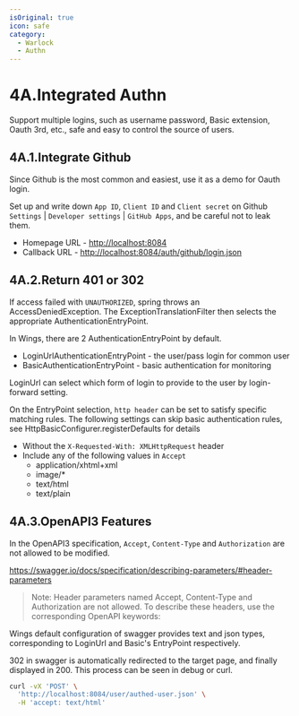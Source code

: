 ```yaml
---
isOriginal: true
icon: safe
category:
  - Warlock
  - Authn
---
```


# 4A.Integrated Authn

Support multiple logins, such as username password, Basic extension, Oauth 3rd, etc.,
safe and easy to control the source of users.

## 4A.1.Integrate Github

Since Github is the most common and easiest, use it as a demo for Oauth login.

Set up and write down `App ID`, `Client ID` and `Client secret` on Github
`Settings` | `Developer settings` | `GitHub Apps`, and be careful not to leak them.

* Homepage URL - <http://localhost:8084>
* Callback URL - <http://localhost:8084/auth/github/login.json>

## 4A.2.Return 401 or 302

If access failed with `UNAUTHORIZED`, spring throws an AccessDeniedException.
The ExceptionTranslationFilter then selects the appropriate AuthenticationEntryPoint.

In Wings, there are 2 AuthenticationEntryPoint by default.

* LoginUrlAuthenticationEntryPoint - the user/pass login for common user
* BasicAuthenticationEntryPoint - basic authentication for monitoring

LoginUrl can select which form of login to provide to the user by login-forward setting.

On the EntryPoint selection, `http header` can be set to satisfy specific matching rules.
The following settings can skip basic authentication rules, see HttpBasicConfigurer.registerDefaults for details

* Without the `X-Requested-With: XMLHttpRequest` header
* Include any of the following values in `Accept`
  - application/xhtml+xml
  - image/*
  - text/html
  - text/plain

## 4A.3.OpenAPI3 Features

In the OpenAPI3 specification, `Accept`, `Content-Type` and `Authorization` are not allowed to be modified.

<https://swagger.io/docs/specification/describing-parameters/#header-parameters>

> Note: Header parameters named Accept, Content-Type and Authorization
> are not allowed. To describe these headers, use the corresponding OpenAPI keywords:

Wings default configuration of swagger provides text and json types,
corresponding to LoginUrl and Basic's EntryPoint respectively.

302 in swagger is automatically redirected to the target page,
and finally displayed in 200. This process can be seen in debug or curl.

```bash
curl -vX 'POST' \
  'http://localhost:8084/user/authed-user.json' \
  -H 'accept: text/html'
```
